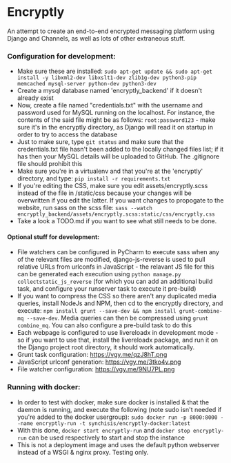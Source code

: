 # Encryptly
An attempt to create an end-to-end encrypted messaging platform using Django and Channels, as well as lots of other extraneous stuff.

### Configuration for development:
* Make sure these are installed: `sudo apt-get update && sudo apt-get install -y libxml2-dev libxslt1-dev zlib1g-dev python3-pip memcached mysql-server python-dev python3-dev`
* Create a mysql database named 'encryptly_backend' if it doesn't already exist
* Now, create a file named "credentials.txt" with the username and password used for MySQL running on the localhost. For instance, the contents of the said file might be as follows: `root:password123` - make sure it's in the encryptly directory, as Django will read it on startup in order to try to access the database
* Just to make sure, type `git status` and make sure that the credentials.txt file hasn't been added to the locally changed files list; if it has then your MySQL details will be uploaded to GitHub. The .gitignore file should prohibit this
* Make sure you're in a virtualenv and that you're at the 'encryptly' directory, and type: `pip install -r requirements.txt`
* If you're editing the CSS, make sure you edit assets/encryptly.scss instead of the file in /static/css because your changes will be overwritten if you edit the latter. If you want changes to propogate to the website, run sass on the scss file: `sass --watch encryptly_backend/assets/encryptly.scss:static/css/encryptly.css`
* Take a look a TODO.md if you want to see what still needs to be done.

#### Optional stuff for development:
* File watchers can be configured in PyCharm to execute sass when any of the relevant files are modified, django-js-reverse is used to pull relative URLs from urlconfs in JavaScript - the relavant JS file for this can be generated each execution using `python manage.py collectstatic_js_reverse` (for which you can add an additional build task, and configure your runserver task to execute it pre-build)
* If you want to compress the CSS so there aren't any duplicated media queries, install NodeJs and NPM, then cd to the encryptly directory, and execute: `npm install grunt --save-dev && npm install grunt-combine-mq --save-dev`. Media queries can then be compressed using `grunt combine_mq`. You can also configure a pre-build task to do this
* Each webpage is configured to use livereloadx in development mode - so if you want to use that, install the livereloadx package, and run it on the Django project root directory, it should work automatically.
* Grunt task configuration: https://vgy.me/qzJ8hT.png
* JavaScript urlconf generation: https://vgy.me/3tko4v.png
* File watcher configuration: https://vgy.me/9NU7PL.png

### Running with docker:
* In order to test with docker, make sure docker is installed & that the daemon is running, and execute the following (note sudo isn't needed if you're added to the docker usergroup):
`sudo docker run -p 8000:8000 --name encryptly-run -t synchisis/encryptly-docker:latest`
* With this done, `docker start encryptly-run` and `docker stop encryptly-run` can be used respectively to start and stop the instance
* This is not a deployment image and uses the default python webserver instead of a WSGI & nginx proxy. Testing only.



